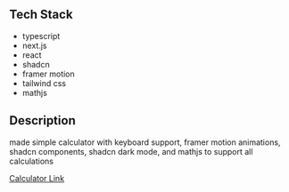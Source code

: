 ## Tech Stack 
- typescript 
- next.js
- react 
- shadcn 
- framer motion 
- tailwind css 
- mathjs 

## Description 
made simple calculator with keyboard support, framer motion animations, shadcn components, shadcn dark mode, and mathjs to support all calculations 

[Calculator Link](https://calculator-nine-puce.vercel.app/)
